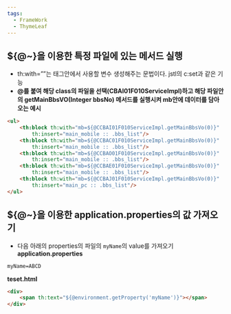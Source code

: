 ```yaml
---
tags:
  - FrameWork
  - ThymeLeaf
---
```


## $\{@~\}을 이용한 특정 파일에 있는 메서드 실행
- th:with=””는 태그안에서 사용할 변수 생성해주는 문법이다. jstl의 c:set과 같은 기능
- **\@를 붙여 해당 class의 파일을 선택(CBAI01F010ServiceImpl)하고 해당 파일안의 getMainBbsVO(Integer bbsNo) 메서드를 실행시켜 mb안에 데이터를 담아오는 예시**

```html
<ul>
	<th:block th:with="mb=${@CCBAI01F010ServiceImpl.getMainBbsVo(0)}"
		th:insert="main_mobile :: .bbs_list"/> 
	<th:block th:with="mb=${@CCBAC01F010ServiceImpl.getMainBbsVo(0)}"
		th:insert="main_mobile :: .bbs_list"/> 
	<th:block th:with="mb=${@CCBAO01F010ServiceImpl.getMainBbsVo(0)}"
		th:insert="main_mobile :: .bbs_list"/> 
	<th:block th:with="mb=${@CCBAE01F010ServiceImpl.getMainBbsVo(0)}"
		th:insert="main_mobile :: .bbs_list"/> 
	<th:block th:with="mb=${@CCBAJ01F010ServiceImpl.getMainBbsVo(0)}"
		th:insert="main_pc :: .bbs_list"/> 
</ul>
```

## $\{@~\}을 이용한 application.properties의 값 가져오기

- 다음 아래의 properties의 파일의 `myName`의 value를 가져오기
**application.properties**
```properties
myName=ABCD
```

**teset.html**
```html
<div>
	<span th:text="${@environment.getProperty('myName')}"></span>
</div>
```
